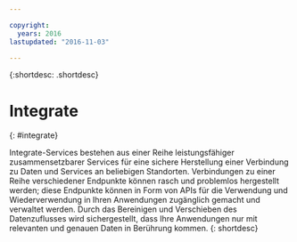 ```yaml
---

copyright:
  years: 2016
lastupdated: "2016-11-03"

---
```



{:shortdesc: .shortdesc}

# Integrate
{: #integrate}

Integrate-Services bestehen aus einer Reihe leistungsfähiger zusammensetzbarer Services für eine sichere Herstellung einer Verbindung zu Daten und Services an beliebigen Standorten. Verbindungen zu einer Reihe verschiedener Endpunkte können rasch und problemlos hergestellt werden; diese Endpunkte können in Form von APIs für die Verwendung und Wiederverwendung in Ihren Anwendungen zugänglich gemacht und verwaltet werden. Durch das Bereinigen und Verschieben des Datenzuflusses wird sichergestellt, dass Ihre Anwendungen nur mit relevanten und genauen Daten in Berührung kommen.
{: shortdesc}
